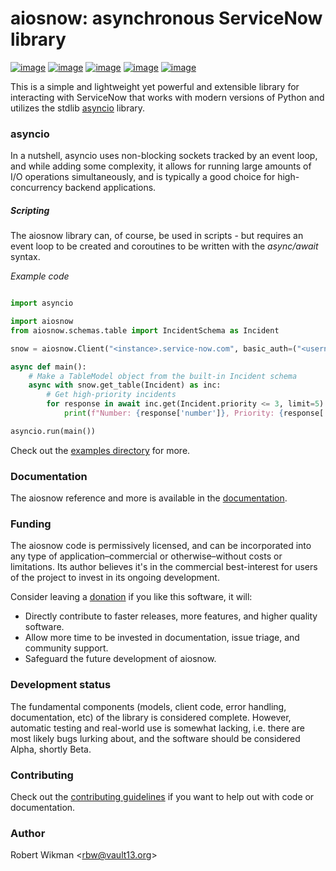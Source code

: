 # aiosnow: asynchronous ServiceNow library

[![image](https://badgen.net/pypi/v/aiosnow)](https://pypi.org/project/aiosnow)
[![image](https://badgen.net/badge/python/3.7+?color=purple)](https://pypi.org/project/aiosnow)
[![image](https://badgen.net/travis/rbw/aiosnow)](https://travis-ci.org/rbw/aiosnow)
[![image](https://badgen.net/pypi/license/aiosnow)](https://raw.githubusercontent.com/rbw/aiosnow/master/LICENSE)
[![image](https://pepy.tech/badge/snow/month)](https://pepy.tech/project/snow)

This is a simple and lightweight yet powerful and extensible library for interacting with ServiceNow that works
with modern versions of Python and utilizes the stdlib [asyncio](https://docs.python.org/3/library/asyncio.html) library.

### asyncio

In a nutshell, asyncio uses non-blocking sockets tracked by an event loop, and while adding some complexity, it allows for running large amounts of I/O operations simultaneously, and is typically a good choice for high-concurrency backend applications.

##### Scripting

The aiosnow library can, of course, be used in scripts - but requires an event loop to be created and coroutines to be written with the *async/await* syntax.


*Example code*
```python

import asyncio

import aiosnow
from aiosnow.schemas.table import IncidentSchema as Incident

snow = aiosnow.Client("<instance>.service-now.com", basic_auth=("<username>", "<password>"))

async def main():
    # Make a TableModel object from the built-in Incident schema
    async with snow.get_table(Incident) as inc:
        # Get high-priority incidents
        for response in await inc.get(Incident.priority <= 3, limit=5):
            print(f"Number: {response['number']}, Priority: {response['priority'].text}")

asyncio.run(main())

```

Check out the [examples directory](examples) for more.

### Documentation

The aiosnow reference and more is available in the [documentation](https://aiosnow.readthedocs.io/en/latest).


### Funding

The aiosnow code is permissively licensed, and can be incorporated into any type of application–commercial or otherwise–without costs or limitations.
Its author believes it's in the commercial best-interest for users of the project to invest in its ongoing development.

Consider leaving a [donation](https://paypal.vault13.org) if you like this software, it will:

- Directly contribute to faster releases, more features, and higher quality software.
- Allow more time to be invested in documentation, issue triage, and community support.
- Safeguard the future development of aiosnow.

### Development status

The fundamental components (models, client code, error handling, documentation, etc) of the library is considered complete.
However, automatic testing and real-world use is somewhat lacking, i.e. there are most likely bugs lurking about,
and the software should be considered Alpha, shortly Beta.

### Contributing

Check out the [contributing guidelines](CONTRIBUTING.md) if you want to help out with code or documentation.


### Author

Robert Wikman \<rbw@vault13.org\>

